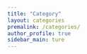 ```yaml
---
title: "Category"
layout: categories
premalink: /categories/
author_profile: true
sidebar_main: ture
---
```

